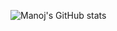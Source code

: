 <!-- ![Manoj's GitHub stats](https://github-readme-stats.vercel.app/api?username=Manojkc15&show_icons=true) -->
![Manoj's GitHub stats](https://github-readme-stats.vercel.app/api?username=Manojkc15&show_icons=true&theme=radical)
